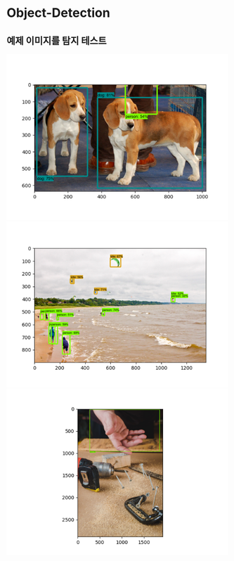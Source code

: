 # Object-Detection

## 예제 이미지를 탐지 테스트
![alt text](detection_output0.png) ![alt text](detection_output1.png) ![alt text](detection_output2.png)